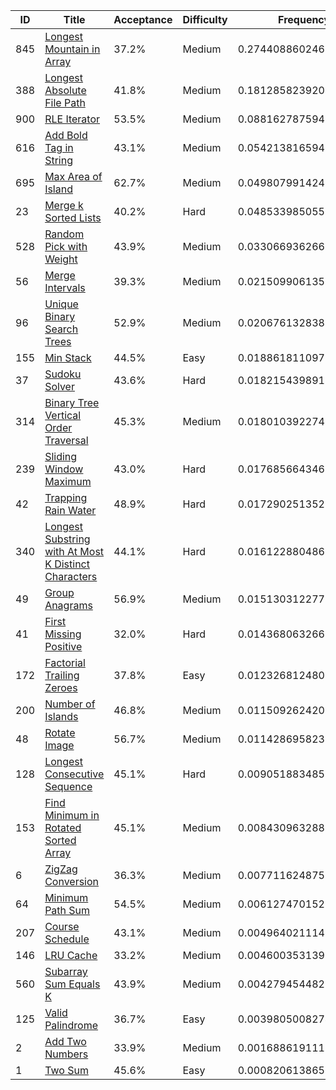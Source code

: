 |ID|Title|Acceptance|Difficulty|Frequency|
|----|-----|----|---|---|
|845|[Longest Mountain in Array]( https://leetcode.com/problems/longest-mountain-in-array)|37.2%|Medium|0.2744088602461735|
|388|[Longest Absolute File Path]( https://leetcode.com/problems/longest-absolute-file-path)|41.8%|Medium|0.18128582392042256|
|900|[RLE Iterator]( https://leetcode.com/problems/rle-iterator)|53.5%|Medium|0.08816278759467164|
|616|[Add Bold Tag in String]( https://leetcode.com/problems/add-bold-tag-in-string)|43.1%|Medium|0.05421381659414747|
|695|[Max Area of Island]( https://leetcode.com/problems/max-area-of-island)|62.7%|Medium|0.04980799142417255|
|23|[Merge k Sorted Lists]( https://leetcode.com/problems/merge-k-sorted-lists)|40.2%|Hard|0.04853398505532907|
|528|[Random Pick with Weight]( https://leetcode.com/problems/random-pick-with-weight)|43.9%|Medium|0.03306693626657339|
|56|[Merge Intervals]( https://leetcode.com/problems/merge-intervals)|39.3%|Medium|0.02150990613527447|
|96|[Unique Binary Search Trees]( https://leetcode.com/problems/unique-binary-search-trees)|52.9%|Medium|0.02067613283842731|
|155|[Min Stack]( https://leetcode.com/problems/min-stack)|44.5%|Easy|0.01886181109797383|
|37|[Sudoku Solver]( https://leetcode.com/problems/sudoku-solver)|43.6%|Hard|0.01821543989134118|
|314|[Binary Tree Vertical Order Traversal]( https://leetcode.com/problems/binary-tree-vertical-order-traversal)|45.3%|Medium|0.018010392274465332|
|239|[Sliding Window Maximum]( https://leetcode.com/problems/sliding-window-maximum)|43.0%|Hard|0.01768566434627554|
|42|[Trapping Rain Water]( https://leetcode.com/problems/trapping-rain-water)|48.9%|Hard|0.017290251352643615|
|340|[Longest Substring with At Most K Distinct Characters]( https://leetcode.com/problems/longest-substring-with-at-most-k-distinct-characters)|44.1%|Hard|0.016122880486563188|
|49|[Group Anagrams]( https://leetcode.com/problems/group-anagrams)|56.9%|Medium|0.01513031227798415|
|41|[First Missing Positive]( https://leetcode.com/problems/first-missing-positive)|32.0%|Hard|0.014368063266920193|
|172|[Factorial Trailing Zeroes]( https://leetcode.com/problems/factorial-trailing-zeroes)|37.8%|Easy|0.012326812480658571|
|200|[Number of Islands]( https://leetcode.com/problems/number-of-islands)|46.8%|Medium|0.011509262420590827|
|48|[Rotate Image]( https://leetcode.com/problems/rotate-image)|56.7%|Medium|0.011428695823622754|
|128|[Longest Consecutive Sequence]( https://leetcode.com/problems/longest-consecutive-sequence)|45.1%|Hard|0.009051883485315484|
|153|[Find Minimum in Rotated Sorted Array]( https://leetcode.com/problems/find-minimum-in-rotated-sorted-array)|45.1%|Medium|0.008430963288799368|
|6|[ZigZag Conversion]( https://leetcode.com/problems/zigzag-conversion)|36.3%|Medium|0.0077116248757144665|
|64|[Minimum Path Sum]( https://leetcode.com/problems/minimum-path-sum)|54.5%|Medium|0.006127470152097104|
|207|[Course Schedule]( https://leetcode.com/problems/course-schedule)|43.1%|Medium|0.004964021114211758|
|146|[LRU Cache]( https://leetcode.com/problems/lru-cache)|33.2%|Medium|0.004600353139061353|
|560|[Subarray Sum Equals K]( https://leetcode.com/problems/subarray-sum-equals-k)|43.9%|Medium|0.004279454482267064|
|125|[Valid Palindrome]( https://leetcode.com/problems/valid-palindrome)|36.7%|Easy|0.0039805008274065926|
|2|[Add Two Numbers]( https://leetcode.com/problems/add-two-numbers)|33.9%|Medium|0.0016886191111440908|
|1|[Two Sum]( https://leetcode.com/problems/two-sum)|45.6%|Easy|0.0008206138651873125|
